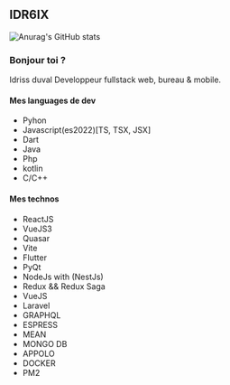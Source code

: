## IDR6IX
![Anurag's GitHub stats](https://github-readme-stats.vercel.app/api?username=IDRISSHACKER&show_icons=true&theme=radical)
### Bonjour toi ?
Idriss duval Developpeur fullstack web, bureau & mobile.
<h4> Mes languages de dev </h4>
<ul>
 <li>Pyhon</li>
 <li>Javascript(es2022)[TS, TSX, JSX]</li>
 <li>Dart</li>
 <li>Java</li>
 <li>Php</li>
 <li>kotlin</li>
 <li>C/C++</li>
</ul>
  <h4> Mes technos </h4>
<ul>
<li>ReactJS</li>
<li>VueJS3</li>
<li>Quasar</li>
<li>Vite</li>
<li>Flutter</li>
<li>PyQt</li>
<li>NodeJs with (NestJs)</li>
<li>Redux && Redux Saga</li>
<li>VueJS</li>
<li>Laravel</li>
<li>GRAPHQL</li>
<li>ESPRESS</li>
<li>MEAN</li>
<li>MONGO DB</li>
<li>APPOLO</li>
<li>DOCKER</li>
<li>PM2</li>
</ul>
